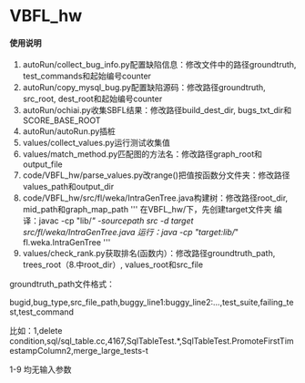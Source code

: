 # VBFL_hw

#### 使用说明

1. autoRun/collect_bug_info.py配置缺陷信息：修改文件中的路径groundtruth, test_commands和起始编号counter
2. autoRun/copy_mysql_bug.py配置缺陷源码：修改路径groundtruth, src_root, dest_root和起始编号counter
3. autoRun/ochiai.py收集SBFL结果：修改路径build_dest_dir, bugs_txt_dir和SCORE_BASE_ROOT
4. autoRun/autoRun.py插桩
5. values/collect_values.py运行测试收集值
6. values/match_method.py匹配图的方法名：修改路径graph_root和output_file
7. code/VBFL_hw/parse_values.py改range()把值按函数分文件夹：修改路径values_path和output_dir
8. code/VBFL_hw/src/fl/weka/IntraGenTree.java构建树：修改路径root_dir, mid_path和graph_map_path
'''
在VBFL_hw/下，先创建target文件夹
编译：javac -cp "lib/*" -sourcepath src -d target src/fl/weka/IntraGenTree.java
运行：java -cp "target:lib/*" fl.weka.IntraGenTree
'''
9. values/check_rank.py获取排名(函数内）：修改路径groundtruth_path, trees_root（8.中root_dir）, values_root和src_file

groundtruth_path文件格式：

bugid,bug_type,src_file_path,buggy_line1:buggy_line2:...,test_suite,failing_test,test_command

比如：1,delete condition,sql/sql_table.cc,4167,SqlTableTest.*,SqlTableTest.PromoteFirstTimestampColumn2,merge_large_tests-t


1-9 均无输入参数

